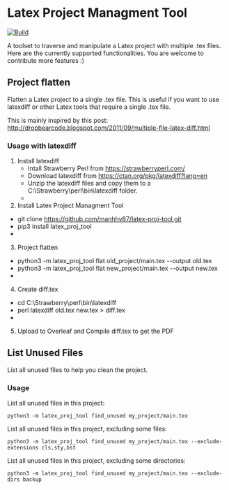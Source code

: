 # Latex Project Managment Tool

[![Build](https://github.com/comaniac/latex-proj-tool/actions/workflows/build.yml/badge.svg)](https://github.com/comaniac/latex-proj-tool/actions/workflows/build.yml)

A toolset to traverse and manipulate a Latex project with multiple .tex files.
Here are the currently supported functionalities. You are welcome to contribute more features :)

## Project flatten

Flatten a Latex project to a single .tex file. This is useful if you want to
use latexdiff or other Latex tools that require a single .tex file.

This is mainly inspired by
this post: http://dropbearcode.blogspot.com/2011/09/multiple-file-latex-diff.html

### Usage with latexdiff

1. Install latexdiff
   - Intall Strawberry Perl from https://strawberryperl.com/ 
   - Download latexdiff from https://ctan.org/pkg/latexdiff?lang=en 
   - Unzip the latexdiff files and copy them to a C:\Strawberry\perl\bin\latexdiff folder.
   - 
2.	Install Latex Project Managment Tool
   - git clone https://github.com/manhhv87/latex-proj-tool.git 
   - pip3 install latex_proj_tool
   - 
3.	Project flatten
   - python3 -m latex_proj_tool flat old_project/main.tex --output old.tex
   - python3 -m latex_proj_tool flat new_project/main.tex --output new.tex
   -      
4.	Create diff.tex
   - cd C:\Strawberry\perl\bin\latexdiff 
   - perl latexdiff old.tex new.tex > diff.tex
   -      
5.	Upload to Overleaf and Compile diff.tex to get the PDF


## List Unused Files

List all unused files to help you clean the project.

### Usage

List all unused files in this project:
```
python3 -m latex_proj_tool find_unused my_project/main.tex
```

List all unused files in this project, excluding some files:
```
python3 -m latex_proj_tool find_unused my_project/main.tex --exclude-extensions cls,sty,bst
```

List all unused files in this project, excluding some directories:
```
python3 -m latex_proj_tool find_unused my_project/main.tex --exclude-dirs backup
```
